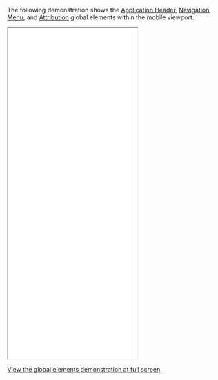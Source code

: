 The following demonstration shows the [Application Header](application-header), [Navigation](navigation), [Menu](menu), and [Attribution](attribution) global elements within the mobile viewport.

<div class="flex justify-center py-6">
  <iframe style="width: {{ this.tokens.screen.mobile }}; margin: 0 auto" height="768" src="demos/global-nycid.html" class="border-4 border-scale-3" tabindex="-1"></iframe>
</div>

<a href="{{ this.baseUrl }}demos/global-nycid" target="_blank" rel="noopener nofollow">View the global elements demonstration at full screen</a>.
